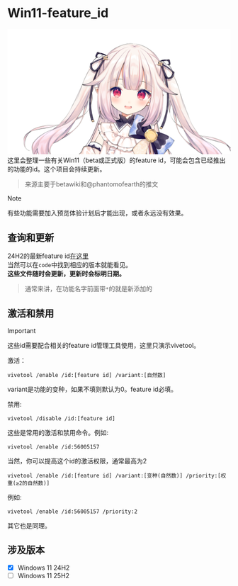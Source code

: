# Win11-feature_id
![欢迎](image/1675837678433.png)  
这里会整理一些有关Win11（beta或正式版）的feature id，可能会包含已经推出的功能的id。这个项目会持续更新。  
> 来源主要于betawiki和@phantomofearth的推文  

> [!NOTE]
> 有些功能需要加入预览体验计划后才能出现，或者永远没有效果。

## 查询和更新
24H2的最新feature id[在这里](24H2-25H2/20250920_24H2.txt)  
当然可以在`code`中找到相应的版本就能看见。  
**这些文件随时会更新，更新时会标明日期。**
> 通常来讲，在功能名字前面带`*`的就是新添加的

## 激活和禁用
> [!IMPORTANT]
> 这些id需要配合相关的feature id管理工具使用，这里只演示vivetool。

激活：
```
vivetool /enable /id:[feature id] /variant:[自然数]
```
variant是功能的变种，如果不填则默认为0。feature id必填。

禁用:
```
vivetool /disable /id:[feature id]
```
这些是常用的激活和禁用命令。例如:
```
vivetool /enable /id:56005157
```

当然，你可以提高这个id的激活权限，通常最高为2
```
vivetool /enable /id:[feature id] /variant:[变种(自然数)] /priority:[权重(≥2的自然数)]
```
例如:
```
vivetool /enable /id:56005157 /priority:2
```
其它也是同理。
## 涉及版本
- [x] Windows 11 24H2
- [ ] Windows 11 25H2
